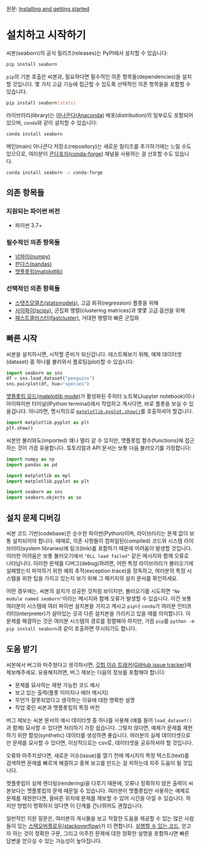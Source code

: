 원문: [Installing and getting started](https://seaborn.pydata.org/installing.html)

# 설치하고 시작하기

씨본(seaborn)의 공식 릴리즈(releases)는 PyPI에서 설치할 수 있습니다:

```sh
pip install seaborn
```

`pip`의 기본 호출은 씨본과, 필요하다면 필수적인 의존 항목들(dependencies)을 설치할 것입니다. 몇 가지 고급 기능에 접근할 수 있도록 선택적인 의존 항목들을 포함할 수 있습니다.

```sh
pip install seaborn[stats]
```

라이브러리(library)는 [아나콘다(Anaconda)](https://repo.anaconda.com/) 배포(distribution)의 일부로도 포함되어있으며, `conda`와 같이 설치할 수 있습니다:

```sh
conda install seaborn
```

메인(main) 아나콘다 저장소(repository)는 새로운 릴리즈를 추가하기에는 느릴 수도 있으므로, 여러분이 [콘다포지(conda-forge)](https://conda-forge.org/) 채널을 사용하는 걸 선호할 수도 있습니다.

```sh
conda install seaborn -c conda-forge
```

## 의존 항목들

### 지원되는 파이썬 버전

- 파이썬 3.7+

### 필수적인 의존 항목들

- [넘파이(numpy)](https://numpy.org/)
- [판다스(pandas)](https://pandas.pydata.org/)
- [맷플롯립(matplotlib)](https://matplotlib.org/)

### 선택적인 의존 항목들

- [스탯츠모델즈(statsmodels)](https://www.statsmodels.org/), 고급 회귀(regression) 플롯을 위해
- [사이파이(scipy)](https://www.scipy.org/), 군집화 행렬(clustering matrices)과 몇몇 고급 옵션을 위해
- [패스트클러스터(fastcluster)](https://pypi.org/project/fastcluster/), 거대한 행렬의 빠른 군집화

## 빠른 시작

씨본을 설치하시면, 시작할 준비가 되신겁니다. 테스트해보기 위해, 예제 데이터셋(dataset) 중 하나를 불러와서 플로팅(plot)할 수 있습니다:

```python
import seaborn as sns
df = sns.load_dataset("penguins")
sns.pairplot(df, hue="species")
```

[맷플롯립 모드(matplotlib mode)](https://ipython.readthedocs.io/en/stable/interactive/plotting.html)가 활성화된 주피터 노트북(Jupyter notebook)이나 아이파이썬 터미널(IPython terminal)에서 작업하고 계시다면, 바로 플롯을 보실 수 있을겁니다. 아니라면, 명시적으로 [`matplotlib.pyplot.show()`](https://matplotlib.org/stable/api/_as_gen/matplotlib.pyplot.show.html#matplotlib.pyplot.show)를 호출하셔야 할겁니다.

```python
import matplotlib.pyplot as plt
plt.show()
```

씨본만 불러와도(imported) 꽤나 멀리 갈 수 있지만, 맷플롯립 함수(functions)에 접근하는 것이 가끔 유용합니다. 튜토리얼과 API 문서는 보통 다음 불러오기를 가정합니다:

```python
import numpy as np
import pandas as pd

import matplotlib as mpl
import matplotlib.pyplot as plt

import seaborn as sns
import seaborn.objects as so
```

## 설치 문제 디버깅

씨본 코드 기반(codebase)은 순수한 파이썬(Python)이며, 라이브러리는 문제 없이 보통 설치되어야 합니다. 때때로, 의존 사항들이 컴파일된(compiled) 코드와 시스템 라이브러리(system libraries)에 링크(link)를 포함하기 때문에 어려움이 발생할 것입니다. 이러한 어려움은 보통 불러오기에서 `"DLL load failed"` 같은 메시지와 함께 오류로 나타납니다. 이러한 문제를 디버그(debug)하려면, 어떤 특정 라이브러리가 불러오기에 실패했는지 파악하기 위한 예외 추적(exception trace)을 정독하고, 여러분의 특정 시스템을 위한 팁을 가지고 있는지 보기 위해 그 패키지의 설치 문서를 확인하세요.

어떤 경우에는, 씨본의 설치가 성공한 것처럼 보이지만, 불러오기를 시도하면 `"No module named seaborn"`이라는 메시지와 함께 오류가 발생할 수 있습니다. 이건 보통 여러분이 시스템에 여러 파이썬 설치본을 가지고 계시고 `pip`나 `conda`가 여러분 인터프리터(interpreter)가 살아있는 곳과 다른 설치본을 가리키고 있을 때를 의미합니다. 이 문제를 해결하는 것은 여러분 시스템의 경로를 정렬해야 하지만, 가끔 `pip`를 `python -m pip install seaborn`과 같이 호출하면 무시되기도 합니다.

## 도움 받기

씨본에서 버그와 마주쳤다고 생각하시면, [깃헙 이슈 트래커(GitHub issue tracker)](https://github.com/mwaskom/seaborn/issues)에 제보해주세요. 유용해지려면, 버그 제보는 다음의 정보를 포함해야 합니다:

- 문제를 묘사하는 재현 가능한 코드 예시
- 보고 있는 출력(플롯 이미지나 에러 메시지)
- 무언가 잘못되었다고 생각하는 이유에 대한 명확한 설명
- 작업 중인 씨본과 맷플롯립의 특정 버전

버그 제보는 씨본 문서의 예시 데이터셋 중 하나를 사용해 (예를 들어 `load_dataset()`과 함께) 묘사할 수 있다면 처리하기 가장 쉽습니다. 그렇지 않다면, 예제가 문제를 재현하기 위한 합성(synthetic) 데이터를 생성하면 좋습니다. 여러분의 실제 데이터셋으로만 문제를 묘사할 수 있다면, 이상적으로는 csv로, 데이터셋을 공유하셔야 할 것입니다.

오류와 마주치셨다면, 새로운 이슈(issue)를 열기 전에 메시지의 특정 텍스트(text)를 검색하면 문제를 빠르게 해결하고 중복 보고를 만드는 걸 피하는데 자주 도움이 될 것입니다.

맷플롯립이 실제 렌더링(rendering)을 다루기 때문에, 오류나 정확하지 않은 출력이 씨본보다는 맷플롯립의 문제 때문일 수 있습니다. 여러분이 맷플롯립만 사용하는 예제로 문제를 재현한다면, 올바른 위치에 문제를 제보할 수 있어 시간을 아낄 수 있습니다. 하지만 방법이 명확하지 않다면 이 단계를 건너뛰어도 괜찮습니다.

일반적인 지원 질문은, 여러분의 게시물을 보고 적절한 도움을 제공할 수 있는 많은 사람들이 있는 [스택오버플로우(stackoverflow)](https://stackoverflow.com/questions/tagged/seaborn/)가 더 편합니다. [실행할 수 있는 코드](https://stackoverflow.com/help/minimal-reproducible-example), 얻고자 하는 것이 정확한 구문, 그리고 마주친 문제에 대한 정확한 설명을 포함하시면 빠른 답변을 얻으실 수 있는 가능성이 높아집니다.
